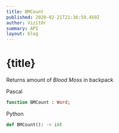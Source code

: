 ```yaml
---
title: BMCount
published: 2020-02-21T21:36:59.459Z
author: Vizit0r
summary: API
layout: blog
---
```


# {title}

Returns amount of *Blood Moss* in backpack


Pascal

```pascal
function BMCount : Word;
```


Python

```python
def BMCount(): -> int
```



